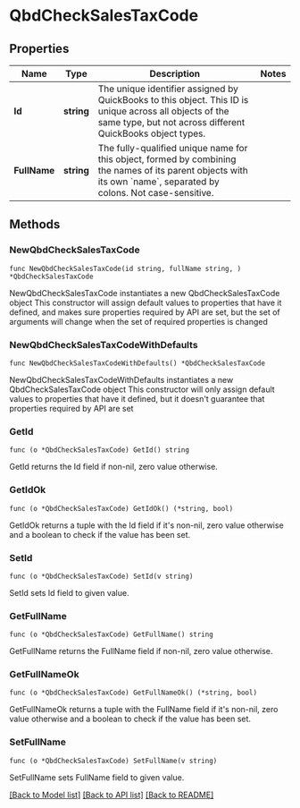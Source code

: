 # QbdCheckSalesTaxCode

## Properties

Name | Type | Description | Notes
------------ | ------------- | ------------- | -------------
**Id** | **string** | The unique identifier assigned by QuickBooks to this object. This ID is unique across all objects of the same type, but not across different QuickBooks object types. | 
**FullName** | **string** | The fully-qualified unique name for this object, formed by combining the names of its parent objects with its own &#x60;name&#x60;, separated by colons. Not case-sensitive. | 

## Methods

### NewQbdCheckSalesTaxCode

`func NewQbdCheckSalesTaxCode(id string, fullName string, ) *QbdCheckSalesTaxCode`

NewQbdCheckSalesTaxCode instantiates a new QbdCheckSalesTaxCode object
This constructor will assign default values to properties that have it defined,
and makes sure properties required by API are set, but the set of arguments
will change when the set of required properties is changed

### NewQbdCheckSalesTaxCodeWithDefaults

`func NewQbdCheckSalesTaxCodeWithDefaults() *QbdCheckSalesTaxCode`

NewQbdCheckSalesTaxCodeWithDefaults instantiates a new QbdCheckSalesTaxCode object
This constructor will only assign default values to properties that have it defined,
but it doesn't guarantee that properties required by API are set

### GetId

`func (o *QbdCheckSalesTaxCode) GetId() string`

GetId returns the Id field if non-nil, zero value otherwise.

### GetIdOk

`func (o *QbdCheckSalesTaxCode) GetIdOk() (*string, bool)`

GetIdOk returns a tuple with the Id field if it's non-nil, zero value otherwise
and a boolean to check if the value has been set.

### SetId

`func (o *QbdCheckSalesTaxCode) SetId(v string)`

SetId sets Id field to given value.


### GetFullName

`func (o *QbdCheckSalesTaxCode) GetFullName() string`

GetFullName returns the FullName field if non-nil, zero value otherwise.

### GetFullNameOk

`func (o *QbdCheckSalesTaxCode) GetFullNameOk() (*string, bool)`

GetFullNameOk returns a tuple with the FullName field if it's non-nil, zero value otherwise
and a boolean to check if the value has been set.

### SetFullName

`func (o *QbdCheckSalesTaxCode) SetFullName(v string)`

SetFullName sets FullName field to given value.



[[Back to Model list]](../README.md#documentation-for-models) [[Back to API list]](../README.md#documentation-for-api-endpoints) [[Back to README]](../README.md)


